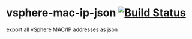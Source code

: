 # vsphere-mac-ip-json [![Build Status](https://travis-ci.org/presbrey/vsphere-mac-ip-json.svg?branch=master)](https://travis-ci.org/presbrey/vsphere-mac-ip-json)
export all vSphere MAC/IP addresses as json
